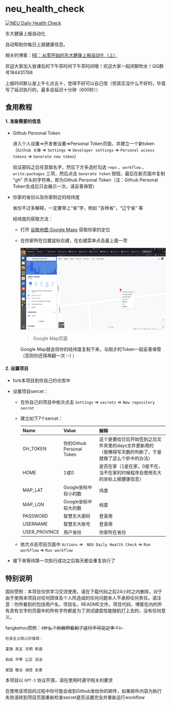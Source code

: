 # neu_health_check
[![NEU Daily Health Check](https://github.com/zhangke200377/neu_health_check/actions/workflows/action.yml/badge.svg)](https://github.com/zhangke200377/neu_health_check/actions/workflows/action.yml)

东大健康上报自动化

自动帮助你每日上报健康信息。

相关的博客：[RE：从零开始的东大健康上报自动化（上）](https://lab.fangkehou.eu.org/re0_e_report/re0_health_1.html)

欢迎大家加入放课后的下午茶时间下午茶时间哦！欢迎大家一起闲聊吹水！QQ群号184431788

上报时间默认是上午七点五十，觉得不好可以自己改（但其实没什么不好的，毕竟写了延迟执行的，最多会延迟十分钟（600秒））

## 食用教程

#### 1. 准备需要的信息

- Github Personal Token

  进入个人设置=>开发者设置=>Personal Token页面，并建立一个新token（`Github 头像` => `Settings` => `Developer settings` => `Personal access tokens` => `Generate new token`）

  验证密码之后任意取名字，然后下方多选栏勾选 `repo` 、`workflow` 、`write:packages` 三项，然后点击 `Generate token` 按钮，最后在新页面中复制 "gh" 开头的字符串，即为Github Personal Token（注：Github Personal Token生成后只会展示一次，请妥善保管）

- 你家的省份以及你家附近的经纬度

  省份不过多解释，一定要带上“省”字，例如 “吉林省”，“辽宁省” 等

  经纬度的获取方法：

  - 打开 [谷歌地图 Google Maps](https://www.google.com/maps/) 获取你家的定位

  - 在你家所在位置鼠标右键，在右键菜单点击最上面一项

    ![google map 页面](./images/google_map.png)

    > Google Map页面

    Google Map就会将你的经纬度复制下来，与刚才的Token一起妥善保管（否则你还得再翻一次 :-) ）

#### 2. 设置项目

- fork本项目到你自己的仓库中

- 设置项目sercet：

  - 在你自己的项目中依次点击 `Settings` => `secrets` => `New repository secret`

  - 建立如下7个sercet：

    | Name          | Value                     | 解释                                                         |
    | ------------- | ------------------------- | ------------------------------------------------------------ |
    | GH_TOKEN      | 你的Github Personal Token | 这个是要给日后开始签到之后文件夹里的days文件更新用的<br>（我懒得写天数的判断了，于是就做了这么个折中的办法） |
    | HOME          | 1或0                      | 是否在家（1是在家，0是不在，当不在家的时候程序会使用东大的坐标上报健康信息） |
    | MAP_LAT       | Google坐标中较小的数      | 纬度                                                         |
    | MAP_LON       | Google坐标中较大的数      | 经度                                                         |
    | PASSWORD      | 智慧东大密码              | 登录用                                                       |
    | USERNAME      | 智慧东大账号              | 登录用                                                       |
    | USER_PROVINCE | 用户省份                  | 你家所在省份                                                 |

  - 依次点击项目页面中 `Actions` => ` NEU Daily Health Check` => `Run workflow` => `Run workflow` 

- 接下来等待第一次执行成功之后每天都会重复执行了

## 特别说明

国际惯例：本项目仅供学习交流使用，请在下载代码之后24小时之内删除，对于由于使用本项目对任何团体及个人所造成的任何问题本人不承担任何责任。请注意：你所看到的包括用户名，项目名，README文件，项目代码，博客在内的所有具有文字的页面中的所有字符都是为了测试键盘性能随机打上去的，没有任何意义。

fangkehou惯例：~~（什么？你居然看到了这行不可见之字？）~~

```
社会主义核心价值观：

富强 民主 文明 和谐

自由 平等 公正 法治

爱国 敬业 诚信 友善
```

本项目以 `GPT-3` 协议开源，请在使用时遵守相关的要求



在使用该项目的过程中你可能会收到Github发给你的邮件，如果邮件内容为执行失败请转到项目页面重新检查secret是否设置完全并重新运行workflow
